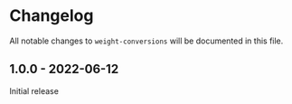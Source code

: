 # Changelog

All notable changes to `weight-conversions` will be documented in this file.

## 1.0.0 - 2022-06-12

Initial release

